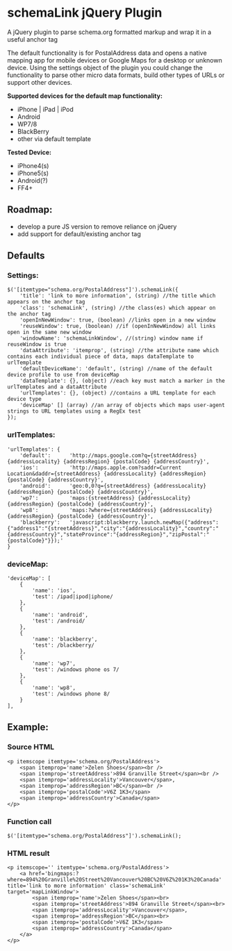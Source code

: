 # schemaLink jQuery Plugin

A jQuery plugin to parse schema.org formatted markup and wrap it in a useful anchor tag

The default functionality is for PostalAddress data and opens a native mapping app for mobile devices or Google Maps for a desktop or unknown device. Using the settings object of the plugin you could change the functionality to parse other micro data formats, build other types of URLs or support other devices.

**Supported devices for the default map functionality:**
- iPhone | iPad | iPod
- Android
- WP7/8
- BlackBerry
- other via default template

**Tested Device:**
- iPhone4(s)
- iPhone5(s)
- Android(?)
- FF4+

## Roadmap:

- develop a pure JS version to remove reliance on jQuery
- add support for default/existing anchor tag

## Defaults 

### Settings:

    $('[itemtype="schema.org/PostalAddress"]').schemaLink({ 
        'title': 'link to more information', (string) //the title which appears on the anchor tag
        'class': 'schemaLink', (string) //the class(es) which appear on the anchor tag
        'openInNewWindow': true, (boolean) //links open in a new window
        'reuseWindow': true, (boolean) //if (openInNewWindow) all links open in the same new window
        'windowName': 'schemaLinkWindow', //(string) window name if reuseWindow is true 
        'dataAttribute': 'itemprop', (string) //the attribute name which contains each individual piece of data, maps dataTemplate to urlTemplate
        'defaultDeviceName': 'default', (string) //name of the default device profile to use from deviceMap
        'dataTemplate': {}, (object) //each key must match a marker in the urlTemplates and a dataAttribute
        'urlTemplates': {}, (object) //contains a URL template for each device type
        'deviceMap' [] (array) //an array of objects which maps user-agent strings to URL templates using a RegEx test
    });

### urlTemplates:

    'urlTemplates': {
        'default':      'http://maps.google.com?q={streetAddress} {addressLocality} {addressRegion} {postalCode} {addressCountry}',
        'ios':          'http://maps.apple.com?saddr=Current Location&daddr={streetAddress} {addressLocality} {addressRegion} {postalCode} {addressCountry}',
        'android':      'geo:0,0?q={streetAddress} {addressLocality} {addressRegion} {postalCode} {addressCountry}',
        'wp7':          'maps:{streetAddress} {addressLocality} {addressRegion} {postalCode} {addressCountry}',
        'wp8':          'maps:?where={streetAddress} {addressLocality} {addressRegion} {postalCode} {addressCountry}',
        'blackberry':   'javascript:blackberry.launch.newMap({"address":{"address1":"{streetAddress}","city":"{addressLocality}","country":"{addressCountry}","stateProvince":"{addressRegion}","zipPostal":"{postalCode}"}});'
    }
    
### deviceMap:

    'deviceMap': [
        {
            'name': 'ios',
            'test': /ipad|ipod|iphone/
        },
        {
            'name': 'android',
            'test': /android/
        },
        {
            'name': 'blackberry',
            'test': /blackberry/
        },
        {
            'name': 'wp7',
            'test': /windows phone os 7/
        },
        {
            'name': 'wp8',
            'test': /windows phone 8/
        }
    ],
    
## Example:

### Source HTML

    <p itemscope itemtype='schema.org/PostalAddress'>
        <span itemprop='name'>Zelen Shoes</span><br />
        <span itemprop='streetAddress'>894 Granville Street</span><br />
        <span itemprop='addressLocality'>Vancouver</span>,
        <span itemprop='addressRegion'>BC</span><br />
        <span itemprop='postalCode'>V6Z 1K3</span>
        <span itemprop='addressCountry'>Canada</span>
    </p>

### Function call

    $('[itemtype="schema.org/PostalAddress"]').schemaLink();

### HTML result

    <p itemscope='' itemtype='schema.org/PostalAddress'>
        <a href='bingmaps:?where=894%20Granville%20Street%20Vancouver%20BC%20V6Z%201K3%20Canada' title='link to more information' class='schemaLink' target='mapLinkWindow'>
            <span itemprop='name'>Zelen Shoes</span><br>
            <span itemprop='streetAddress'>894 Granville Street</span><br>
            <span itemprop='addressLocality'>Vancouver</span>,
            <span itemprop='addressRegion'>BC</span><br>
            <span itemprop='postalCode'>V6Z 1K3</span>
            <span itemprop='addressCountry'>Canada</span>
        </a>
    </p>